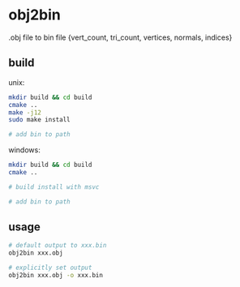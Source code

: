 # obj2bin
.obj file to bin file {vert_count, tri_count, vertices, normals, indices}

## build

unix: 
```bash
mkdir build && cd build
cmake ..
make -j12
sudo make install

# add bin to path

```

windows:
```bash
mkdir build && cd build
cmake ..

# build install with msvc

# add bin to path
```

## usage

```bash
# default output to xxx.bin
obj2bin xxx.obj

# explicitly set output
obj2bin xxx.obj -o xxx.bin
```